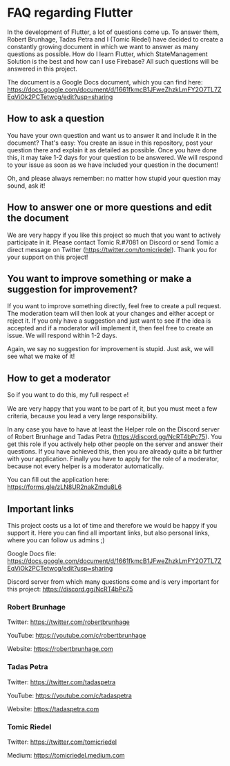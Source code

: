 # FAQ regarding Flutter
In the development of Flutter, a lot of questions come up. To answer them, Robert Brunhage, Tadas Petra and I (Tomic Riedel) have decided to create a constantly growing document in which we want to answer as many questions as possible. How do I learn Flutter, which StateManagement Solution is the best and how can I use Firebase? All such questions will be answered in this project.

The document is a Google Docs document, which you can find here: https://docs.google.com/document/d/1661fkmcB1JFweZhzkLmFY2O7TL7ZEqViOk2PCTetwcg/edit?usp=sharing

## How to ask a question
You have your own question and want us to answer it and include it in the document? That's easy: You create an issue in this repository, post your question there and explain it as detailed as possible. Once you have done this, it may take 1-2 days for your question to be answered. We will respond to your issue as soon as we have included your question in the document!

Oh, and please always remember: no matter how stupid your question may sound, ask it!

## How to answer one or more questions and edit the document
We are very happy if you like this project so much that you want to actively participate in it. Please contact Tomic R.#7081 on Discord or send Tomic a direct message on Twitter (https://twitter.com/tomicriedel). Thank you for your support on this project!

## You want to improve something or make a suggestion for improvement?

If you want to improve something directly, feel free to create a pull request. The moderation team will then look at your changes and either accept or reject it. If you only have a suggestion and just want to see if the idea is accepted and if a moderator will implement it, then feel free to create an issue. We will respond within 1-2 days.

Again, we say no suggestion for improvement is stupid. Just ask, we will see what we make of it!

## How to get a moderator
So if you want to do this, my full respect ✊!

We are very happy that you want to be part of it, but you must meet a few criteria, because you lead a very large responsibility.

In any case you have to have at least the Helper role on the Discord server of Robert Brunhage and Tadas Petra (https://discord.gg/NcRT4bPc75). You get this role if you actively help other people on the server and answer their questions. If you have achieved this, then you are already quite a bit further with your application. Finally you have to apply for the role of a moderator, because not every helper is a moderator automatically. 

You can fill out the application here: https://forms.gle/zLN8UR2nakZmdu8L6

## Important links

This project costs us a lot of time and therefore we would be happy if you support it. Here you can find all important links, but also personal links, where you can follow us admins ;)

Google Docs file: https://docs.google.com/document/d/1661fkmcB1JFweZhzkLmFY2O7TL7ZEqViOk2PCTetwcg/edit?usp=sharing

Discord server from which many questions come and is very important for this project: https://discord.gg/NcRT4bPc75

### Robert Brunhage
Twitter: https://twitter.com/robertbrunhage

YouTube: https://youtube.com/c/robertbrunhage

Website: https://robertbrunhage.com

### Tadas Petra
Twitter: https://twitter.com/tadaspetra

YouTube: https://youtube.com/c/tadaspetra

Website: https://tadaspetra.com

### Tomic Riedel
Twitter: https://twitter.com/tomicriedel

Medium: https://tomicriedel.medium.com
